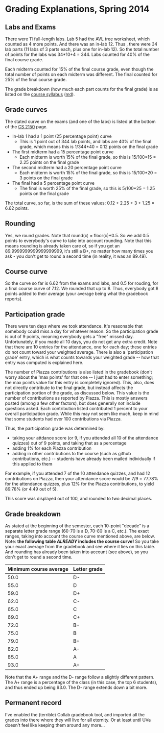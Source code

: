 Grading Explanations, Spring 2014
=================================

Labs and Exams
--------------

There were 11 full-length labs.  Lab 5 had the AVL tree worksheet, which counted as 4 more points.  And there was an in-lab 12.  Thus , there were 34 lab parts (11 labs of 3 parts each, plus one for in-lab 12).  So the total number of points for the labs was 34*10+4 = 344.  Labs counted for 40% of the final course grade.

Each midterm counted for 15% of the final course grade, even though the total number of points on each midterm was different.  The final counted for 25% of the final course grade.

The grade breakdown (how much each part counts for the final grade) is as listed on the [course syllabus](syllabus.html) ([md](syllabus.md)).

Grade curves
------------

The stated curve on the exams (and one of the labs) is listed at the bottom of the [CS 2150](index.html) page.

- In-lab 1 had a 1 point (25 percentage point) curve
  - This is 1 point out of 344 lab points, and labs are 40% of the final grade, which means this is 1/344\*40 = 0.12 points on the final grade
- The first midterm had a 15 percentage point curve
  - Each midterm is worth 15% of the final grade, so this is 15/100\*15 = 2.25 points on the final grade
- The second midterm had a 20 percentage point curve
  - Each midterm is worth 15% of the final grade, so this is 15/100\*20 = 3 points on the final grade
- The final had a 5 percentage point curve
  - The final is worth 25% of the final grade, so this is 5/100\*25 = 1.25 points on the final grade

The total curve, so far, is the sum of these values: 0.12 + 2.25 + 3 + 1.25 = 6.62 points.

Rounding
--------

Yes, we round grades.  Note that round(*x*) = floor(*x*)+0.5.  So we add 0.5 points to everybody's curve to take into account rounding.  Note that this means rounding is already taken care of, so if you get an 89.9999999999999999999, it's still a B+, no matter how many times you ask - you don't get to round a second time (in reality, it was an 89.49).

Course curve
------------

So the curve so far is 6.62 from the exams and labs, and 0.5 for rouding, for a final course curve of 7.12.  We rounded that up to 8.  Thus, everybody got 8 points added to their average (your average being what the gradebook reports).

Participation grade
-------------------

There were ten days where we took attendance.  It's reasonable that somebody could miss a day for whatever reason.  So the participation grade is out of 9 points, meaning everybody gets a "free" missed day.  Unfortunately, if you made all 10 days, you do not get any extra credit.  Note that there are 10 entries for the attendance, one for each day; these entries do not count toward your weighted average.  There is also a 'participation grade' entry, which is what counts towards your weighted grade -- how that entry was computed is explained here.

The number of Piazza contributions is also listed in the gradebook (don't worry about the 'max points' for that one -- I just had to enter something; the max points value for this entry is completely ignored).  This, also, does not directly contribute to the final grade, but instead affects the participation portion of the grade, as discussed below.  This value is the number of contributions as reported by Piazza.  This is mostly answers posted (among a few other factors), but does generally *not* include questions asked.  Each contribution listed contributed 1 percent to your overall participation grade.  While this may not seem like much, keep in mind that some students had over 100 contributions via Piazza.

Thus, the participation grade was determined by:

- taking your attdance score (or 9, if you attended all 10 of the attendance quizzes) out of 9 points, and taking that as a percentage
- adding 1% for each Piazza contribution
- adding in other contributions to the course (such as github contributions, etc.) -- students have already been mailed individually if this applied to them

For example, if you attended 7 of the 10 attendance quizzes, and had 12 contributions on Piazza, then your attendance score would be 7/9 = 77.78% for the attendance quizzes, plus 12% for the Piazza contributions, to yield 89.78% (or 4.49 out of 5).

This score was displayed out of 100, and rounded to two decimal places.

Grade breakdown
---------------

As stated at the beginning of the semester, each 10-point "decade" is a separate letter grade range (60-70 is a D, 70-80 is a C, etc.).  The exact ranges, taking into account the course curve mentioned above, are below.  Note: **the following table *ALREADY* includes the course curve!**  So you take your exact average from the gradebook and see where it lies on this table.  And rounding has already been taken into account (see above), so you don't get to round a second time.

| Minimum course average | Letter grade |
|------------------------|--------------|
| 50.0 | D- |
| 55.0 | D |
| 59.0 | D+ |
| 62.0 | C- |
| 65.0 | C |
| 69.0 | C+ |
| 72.0 | B- |
| 75.0 | B |
| 79.0 | B+ |
| 82.0 | A- |
| 85.0 | A |
| 93.0 | A+ |


Note that the A+ range and the D- range follow a slightly different pattern.  The A+ range is a percentage of the class (in this case, the top 6 students), and thus ended up being 93.0.  The D- range extends down a bit more.

Permanent record
----------------

I've enabled the (terrible) Collab gradebook tool, and imported all the grades into there where they will live for all eternity.  Or at least until UVa doesn't feel like keeping them around any more...
